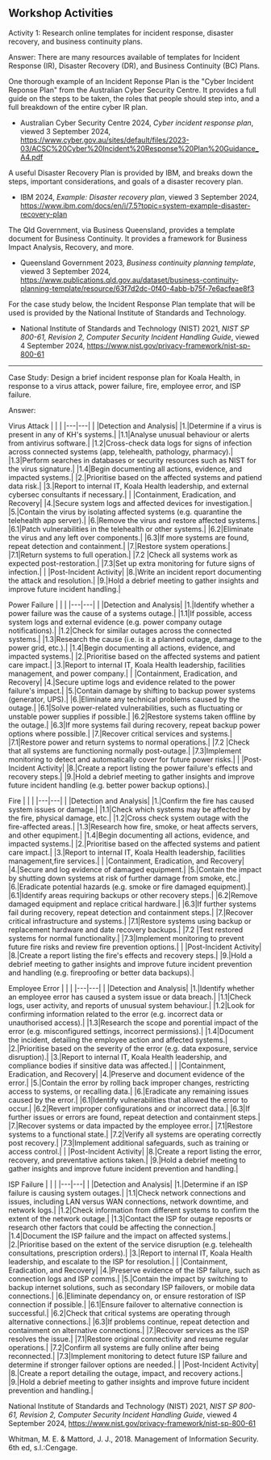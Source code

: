Workshop Activities
---
Activity 1: Research online templates for incident response, disaster recovery, and business continuity plans. 

Answer:
There are many resources available of templates for Incident Response (IR), Disaster Recovery (DR), and Business Continuity (BC) Plans. 

One thorough example of an Incident Reponse Plan is the "Cyber Incident Reponse Plan" from the Australian Cyber Security Centre. It provides a full guide on the steps to be taken, the roles that people should step into, and a full breakdown of the entire cyber IR plan. 
- Australian Cyber Security Centre 2024, _Cyber incident response plan_, viewed 3 September 2024, https://www.cyber.gov.au/sites/default/files/2023-03/ACSC%20Cyber%20Incident%20Response%20Plan%20Guidance_A4.pdf

A useful Disaster Recovery Plan is provided by IBM, and breaks down the steps, important considerations, and goals of a disaster recovery plan.
- IBM 2024, _Example: Disaster recovery plan_, viewed 3 September 2024, https://www.ibm.com/docs/en/i/7.5?topic=system-example-disaster-recovery-plan

The Qld Government, via Business Queensland, provides a template document for Business Continuity. It provides a framework for Business Impact Analysis, Recovery, and more. 
- Queensland Government 2023, _Business continuity planning template_, viewed 3 September 2024, https://www.publications.qld.gov.au/dataset/business-continuity-planning-template/resource/63f7d2dc-0f40-4abb-b75f-7e6acfeae8f3

For the case study below, the Incident Response Plan template that will be used is provided by the National Institute of Standards and Technology.
- National Institute of Standards and Technology (NIST) 2021, _NIST SP 800-61, Revision 2, Computer Security Incident Handling Guide_, viewed 4 September 2024, https://www.nist.gov/privacy-framework/nist-sp-800-61

---
Case Study:
Design a brief incident response plan for Koala Health, in response to a virus attack, power failure, fire, employee error, and ISP failure.

Answer:

Virus Attack
| | |
|---|---|
| |Detection and Analysis|
|1.|Determine if a virus is present in any of KH's systems.|
|1.1|Analyse unusual behaviour or alerts from antivirus software.|
|1.2|Cross-check data logs for signs of infection across connected systems (app, telehealth, pathology, pharmacy).|
|1.3|Perform searches in databases or security resources such as NIST for the virus signature.|
|1.4|Begin documenting all actions, evidence, and impacted systems.|
|2.|Prioritise based on the affected systems and patiend data risk.|
|3.|Report to internal IT, Koala Health leadership, and external cybersec consultants if necessary.|
| |Containment, Eradication, and Recovery|
|4.|Secure system logs and affected devices for investigation.|
|5.|Contain the virus by isolating affected systems (e.g. quarantine the telehealth app server).|
|6.|Remove the virus and restore affected systems.|
|6.1|Patch vulnerabilities in the telehealth or other systems.|
|6.2|Eliminate the virus and any left over components.|
|6.3|If more systems are found, repeat detection and containment.|
|7.|Restore system operations.|
|7.1|Return systems to full operation.|
|7.2 |Check all systems work as expected post-restoration.|
|7.3|Set up extra monitoring for future signs of infection.|
| |Post-Incident Activity|
|8.|Write an incident report documenting the attack and resolution.|
|9.|Hold a debrief meeting to gather insights and improve future incident handling.|

Power Failure
| | |
|---|---|
| |Detection and Analysis|
|1.|Identify whether a power failure was the cause of a systems outage.|
|1.1|If possible, access system logs and external evidence (e.g. power company outage notifications).|
|1.2|Check for similar outages across the connected systems.|
|1.3|Research the cause (i.e. is it a planned outage, damage to the power grid, etc.).|
|1.4|Begin documenting all actions, evidence, and impacted systems.|
|2.|Prioritise based on the affected systems and patient care impact.|
|3.|Report to internal IT, Koala Health leadership, facilities management, and power company.|
| |Containment, Eradication, and Recovery|
|4.|Secure uptime logs and evidence related to the power failure's impact.|
|5.|Contain damage by shifting to backup power systems (generator, UPS).|
|6.|Eliminate any technical problems caused by the outage.|
|6.1|Solve power-related vulnerabilities, such as fluctuating or unstable power supplies if possible.|
|6.2|Restore systems taken offline by the outage.|
|6.3|If more systems fail during recovery, repeat backup power options where possible.|
|7.|Recover critical services and systems.|
|7.1|Restore power and return systems to normal operations.|
|7.2 |Check that all systems are functioning normally post-outage.|
|7.3|Implement monitoring to detect and automatically cover for future power risks.|
| |Post-Incident Activity|
|8.|Create a report listing the power failure's effects and recovery steps.|
|9.|Hold a debrief meeting to gather insights and improve future incident handling (e.g. better power backup options).|

Fire
| | |
|---|---|
| |Detection and Analysis|
|1.|Confirm the fire has caused system issues or damage.|
|1.1|Check which systems may be affected by the fire, physical damage, etc.|
|1.2|Cross check system outage with the fire-affected areas.|
|1.3|Research how fire, smoke, or heat affects servers, and other equpiment.|
|1.4|Begin documenting all actions, evidence, and impacted systems.|
|2.|Prioritise based on the affected systems and patient care impact.|
|3.|Report to internal IT, Koala Health leadership, facilities management,fire services.|
| |Containment, Eradication, and Recovery|
|4.|Secure and log evidence of damaged equipment.|
|5.|Contain the impact by shutting down systems at risk of further damage from smoke, etc.|
|6.|Eradicate potential hazards (e.g. smoke or fire damaged equipment).|
|6.1|Identify areas requiring backups or other recovery steps.|
|6.2|Remove damaged equipment and replace critical hardware.|
|6.3|If further systems fail during recovery, repeat detection and containment steps.|
|7.|Recover critical infrastructure and systems.|
|7.1|Restore systems using backup or replacement hardware and date recovery backups.|
|7.2 |Test restored systems for normal functionality.|
|7.3|Implement monitoring to prevent future fire risks and review fire prevention options.|
| |Post-Incident Activity|
|8.|Create a report listing the fire's effects and recovery steps.|
|9.|Hold a debrief meeting to gather insights and improve future incident prevention and handling (e.g. fireproofing or better data backups).|

Employee Error
| | |
|---|---|
| |Detection and Analysis|
|1.|Identify whether an employee error has caused a system issue or data breach.|
|1.1|Check logs, user activity, and reports of unusual system behaviour.|
|1.2|Look for confirming information related to the error (e.g. incorrect data or unauthorised access).|
|1.3|Research the scope and porential impact of the error (e.g. misconfigured settings, incorrect permissions).|
|1.4|Document the incident, detailing the employee action and affected systems.|
|2.|Prioritise based on the severity of the error (e.g. data exposure, service disruption).|
|3.|Report to internal IT, Koala Health leadership, and compliance bodies if sinsitive data was affected.|
| |Containment, Eradication, and Recovery|
|4.|Preserve and document evidence of the error.|
|5.|Contain the error by rolling back improper changes, restricting access to systems, or recalling data.|
|6.|Eradicate any remaining issues caused by the error.|
|6.1|Identify vulnerabilities that allowed the error to occur.|
|6.2|Revert improper configurations and or incorrect data.|
|6.3|If further issues or errors are found, repeat detection and containment steps.|
|7.|Recover systems or data impacted by the employee error.|
|7.1|Restore systems to a functional state.|
|7.2|Verify all systems are operating correctly post recovery.|
|7.3|Implement additional safeguards, such as training or access control.|
| |Post-Incident Activity|
|8.|Create a report listing the error, recovery, and preventative actions taken.|
|9.|Hold a debrief meeting to gather insights and improve future incident prevention and handling.|

ISP Failure
| | |
|---|---|
| |Detection and Analysis|
|1.|Determine if an ISP failure is causing system outages.|
|1.1|Check network connections and issues, including LAN versus WAN connections, network downtime, and network logs.|
|1.2|Check information from different systems to confirm the extent of the network outage.|
|1.3|Contact the ISP for outage reposrts or research other factors that could be affecting the connection.|
|1.4|Document the ISP failure and the impact on affected systems.|
|2.|Prioritise based on the extent of the service disruption (e.g. telehealth consultations, prescription orders).|
|3.|Report to internal IT, Koala Health leadership, and escalate to the ISP for resolution.|
| |Containment, Eradication, and Recovery|
|4.|Preserve evidence of the ISP failure, such as connection logs and ISP comms.|
|5.|Contain the impact by switching to backup internet solutions, such as secondary ISP failovers, or mobile data connections.|
|6.|Eliminate dependancy on, or ensure restoration of ISP connection if possible.|
|6.1|Ensure failover to alternative connection is successful.|
|6.2|Check that critical systems are operating through alternative connections.|
|6.3|If problems continue, repeat detection and containment on alternative connections.|
|7.|Recover services as the ISP resolves the issue.|
|7.1|Restore original connectivity and resume regular operations.|
|7.2|Confirm all systems are fully online after being reconnected.|
|7.3|Implement monitoring to detect future ISP failure and determine if stronger failover options are needed.|
| |Post-Incident Activity|
|8.|Create a report detailing the outage, impact, and recovery actions.|
|9.|Hold a debrief meeting to gather insights and improve future incident prevention and handling.|

National Institute of Standards and Technology (NIST) 2021, _NIST SP 800-61, Revision 2, Computer Security Incident Handling Guide_, viewed 4 September 2024, https://www.nist.gov/privacy-framework/nist-sp-800-61

Whitman, M. E. & Mattord, J. J., 2018. Management of Information Security. 6th ed, s.l.:Cengage.
